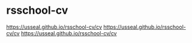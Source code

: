 # rsschool-cv
https://usseal.github.io/rsschool-cv/cv
https://usseal.github.io/rsschool-cv/cv
https://usseal.github.io/rsschool-cv/cv
